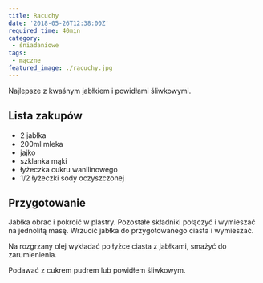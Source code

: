 ```yaml
---
title: Racuchy
date: '2018-05-26T12:38:00Z'
required_time: 40min
category:
 - śniadaniowe
tags:
 - mączne
featured_image: ./racuchy.jpg
---
```


Najlepsze z kwaśnym jabłkiem i powidłami śliwkowymi.

<!-- more -->

## Lista zakupów

 - 2 jabłka
 - 200ml mleka
 - jajko
 - szklanka mąki
 - łyżeczka cukru wanilinowego
 - 1/2 łyżeczki sody oczyszczonej

## Przygotowanie

Jabłka obrac i pokroić w plastry. Pozostałe składniki połączyć i wymieszać na jednolitą masę.
Wrzucić jabłka do przygotowanego ciasta i wymieszać.

Na rozgrzany olej wykładać po łyżce ciasta z jabłkami, smażyć do zarumienienia.

Podawać z cukrem pudrem lub powidłem śliwkowym.
